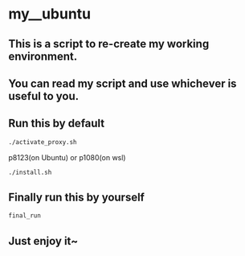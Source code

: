 # my__ubuntu

## This is a script to re-create my working environment.

## You can read my script and use whichever is useful to you.

## Run this by default
```bash
./activate_proxy.sh
```
p8123(on Ubuntu) or p1080(on wsl)
```bash
./install.sh
```

## Finally run this by yourself
```bash
final_run
```

## Just enjoy it~
